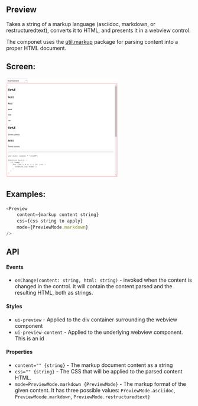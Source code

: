 <a name="module_Preview"></a>

## Preview
Takes a string of a markup language (asciidoc, markdown, or
restructuredtext), converts it to HTML, and presents it in a webview control.

The componet uses the [util.markup](https://github.com/jmquigley/util.markup)
package for parsing content into a proper HTML document.

## Screen:
<img src="https://github.com/jmquigley/gadgets/blob/master/images/preview.png" width="60%" />

## Examples:

```javascript
<Preview
    content={markup content string}
    css={css string to apply}
    mode={PreviewMode.markdown}
/>
```

## API
#### Events
- `onChange(content: string, html: string)` - invoked when the content is
changed in the control. It will contain the content parsed and the
resulting HTML, both as strings.

#### Styles
- `ui-preview` - Applied to the div container surrounding the webview
component
- `ui-preview-content` - Applied to the underlying webview component.  This
is an id

#### Properties
- `content="" {string}` - The markup document content as a string
- `css="" {string}` - The CSS that will be applied to the parsed content HTML.
- `mode=PreviewMode.markdown {PreviewMode}` - The markup format of the given
content.  It has three possible values: `PreviewMode.asciidoc`,
`PreviewMoode.markdown`, `PreviewMode.restructuredtext}`

